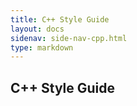 ```yaml
---
title: C++ Style Guide
layout: docs
sidenav: side-nav-cpp.html
type: markdown
---
```


## C++ Style Guide